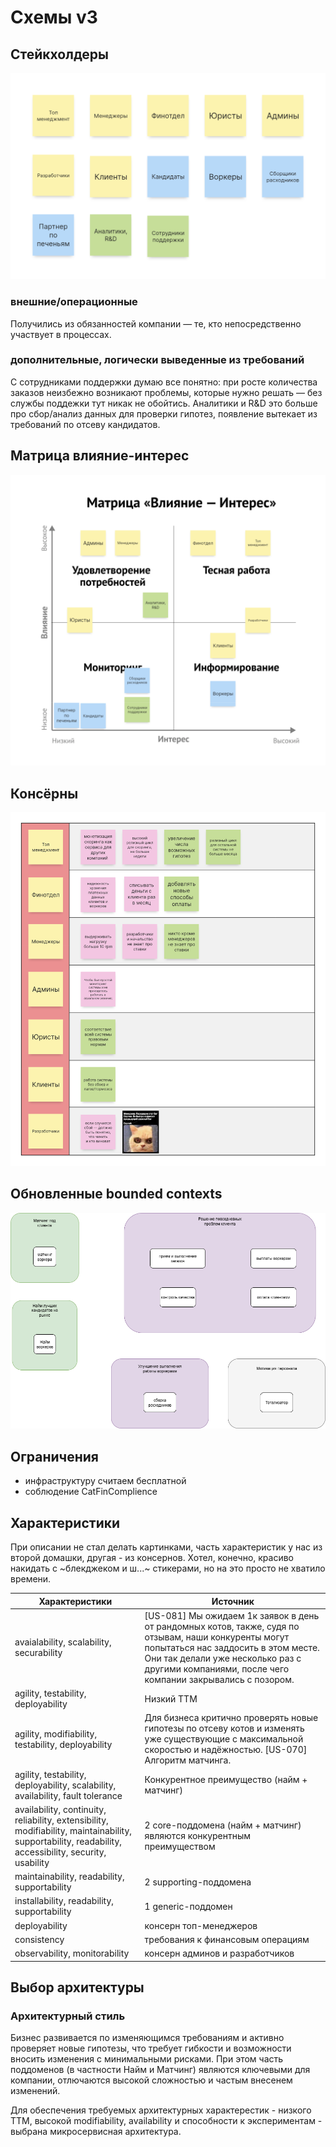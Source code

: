 Схемы v3
======

Стейкхолдеры
------
![Stakeholders](./stakeholders.png)
### внешние/операционные
Получились из обязанностей компании — те, кто непосредственно участвует в процессах.

### дополнительные, логически выведенные из требований
С сотрудниками поддержки думаю все понятно: при росте количества заказов неизбежно возникают проблемы, которые нужно решать — без службы поддежки тут никак не обойтись. Аналитики и R&D это больше про сбор/анализ данных для проверки гипотез, появление вытекает из требований по отсеву кандидатов.

Матрица влияние-интерес
------
![Matrix](./matrix.png)

Консёрны
------
![Concerns](./concerns.png)

Обновленные bounded contexts
------
![Update bounded contexts](./updated_bounded_contexts.png)

Ограничения
------
- инфраструктуру считаем бесплатной
- соблюдение CatFinComplience

Характеристики
------
При описании не стал делать картинками, часть характеристик у нас из второй домашки, другая - из консернов. Хотел, конечно, красиво накидать с ~блекджеком и ш...~ стикерами, но на это просто не хватило времени.

| Характеристики | Источник |
|------------|------------|
| avaialability, scalability, securability | [US-081] Мы ожидаем 1к заявок в день от рандомных котов, также, судя по отзывам, наши конкуренты могут попытаться нас заддосить в этом месте. Они так делали уже несколько раз с другими компаниями, после чего компании закрывались с позором. |
| agility, testability, deployability | Низкий ТТМ |
| agility, modifiability, testability, deployability | Для бизнеса критично проверять новые гипотезы по отсеву котов и изменять уже существующие с максимальной скоростью и надёжностью. [US-070] Алгоритм матчинга.|
| agility, testability, deployability, scalability, availability, fault tolerance | Конкурентное преимущество (найм + матчинг) |
| availability, continuity, reliability, еxtensibility, modifiability, maintainability, supportability, readability, accessibility, security, usability | 2 core-поддомена (найм + матчинг) являются конкурентным преимуществом |
| maintainability, readability, supportability | 2 supporting-поддомена |
| installability, readability, supportability | 1 generic-поддомен |
| deployability | консерн топ-менеджеров |
| сonsistency | требования к финансовым операциям |
| observability, monitorability | консерн админов и разработчиков |

Выбор архитектуры
------
### Архитектурный стиль

Бизнес развивается по изменяющимся требованиям и активно проверяет новые гипотезы, что требует гибкости и возможности вносить изменения с минимальными рисками. При этом часть поддоменов (в частности Найм и Матчинг) являются ключевыми для компании, отлючаются высокой сложностью и частым внесенем изменений.

Для обеспечения требуемых архитектурных характерестик - низкого TTM, высокой modifiability, availability и способности к экспериментам - выбрана микросервисная архитектура.


